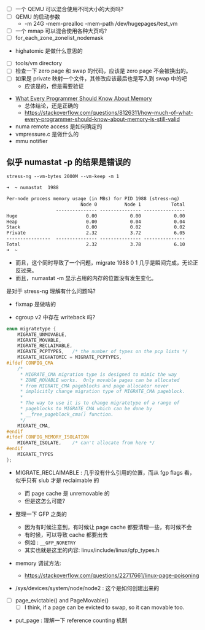 - [ ] 一个 QEMU 可以混合使用不同大小的大页吗?
- [ ] QEMU 的启动参数
  - -m 24G -mem-prealloc -mem-path /dev/hugepages/test_vm
- [ ] 一个 mmap 可以混合使用各种大页吗?
- [ ] for_each_zone_zonelist_nodemask
- highatomic 是做什么意思的
- [ ] tools/vm directory
- [ ] 检查一下 zero page 和 swap 的代码，应该是 zero page 不会被换出的。
- [ ] 如果是 private 映射一个文件，其修改应该最后也是写入到 swap 中的吧
  - 应该是的，但是需要验证
- [What Every Programmer Should Know About Memory](https://people.freebsd.org/~lstewart/articles/cpumemory.pdf)
  - 总体结论，还是正确的
  - https://stackoverflow.com/questions/8126311/how-much-of-what-every-programmer-should-know-about-memory-is-still-valid
- numa remote access 是如何确定的
- vmpressure.c 是做什么的
- mmu notifier

## 似乎 numastat -p 的结果是错误的

```txt
stress-ng --vm-bytes 2000M --vm-keep -m 1

➜  ~ numastat  1988

Per-node process memory usage (in MBs) for PID 1988 (stress-ng)
                           Node 0          Node 1           Total
                  --------------- --------------- ---------------
Huge                         0.00            0.00            0.00
Heap                         0.00            0.04            0.04
Stack                        0.00            0.02            0.02
Private                      2.32            3.72            6.05
----------------  --------------- --------------- ---------------
Total                        2.32            3.78            6.10
➜  ~
```
- 而且，这个同时导致了一个问题，migrate 1988 0 1 几乎是瞬间完成，无论正反过来。
- 而且，numastat -m 显示占用的内存的位置没有发生变化。

是对于 stress-ng 理解有什么问题吗?
- fixmap 是做啥的

- cgroup v2 中存在 writeback 吗?

```c
enum migratetype {
	MIGRATE_UNMOVABLE,
	MIGRATE_MOVABLE,
	MIGRATE_RECLAIMABLE,
	MIGRATE_PCPTYPES,	/* the number of types on the pcp lists */
	MIGRATE_HIGHATOMIC = MIGRATE_PCPTYPES,
#ifdef CONFIG_CMA
	/*
	 * MIGRATE_CMA migration type is designed to mimic the way
	 * ZONE_MOVABLE works.  Only movable pages can be allocated
	 * from MIGRATE_CMA pageblocks and page allocator never
	 * implicitly change migration type of MIGRATE_CMA pageblock.
	 *
	 * The way to use it is to change migratetype of a range of
	 * pageblocks to MIGRATE_CMA which can be done by
	 * __free_pageblock_cma() function.
	 */
	MIGRATE_CMA,
#endif
#ifdef CONFIG_MEMORY_ISOLATION
	MIGRATE_ISOLATE,	/* can't allocate from here */
#endif
	MIGRATE_TYPES
};
```
- MIGRATE_RECLAIMABLE : 几乎没有什么引用的位置，而从 fgp flags 看，似乎只有 slub 才是 reclaimable 的
  - 而 page cache 是 unremovable 的
  - 但是这怎么可能?

- 整理一下 GFP 之类的
  - 因为有时候注意到，有时候让 page cache 都要清理一些，有时候不会
  - 有时候，可以导致 cache 都要出去
  - 例如 : `__GFP_NORETRY`
  - 其实也就是这里的内容: linux/include/linux/gfp_types.h

- memory 调试方法:
  - https://stackoverflow.com/questions/22717661/linux-page-poisoning


- /sys/devices/system/node/node2 : 这个是如何创建出来的

- [ ] page_evictable() and PageMovable()
  - [ ] I think, if a page can be evicted to swap, so it can movable too.

- put_page : 理解一下 reference counting 机制
